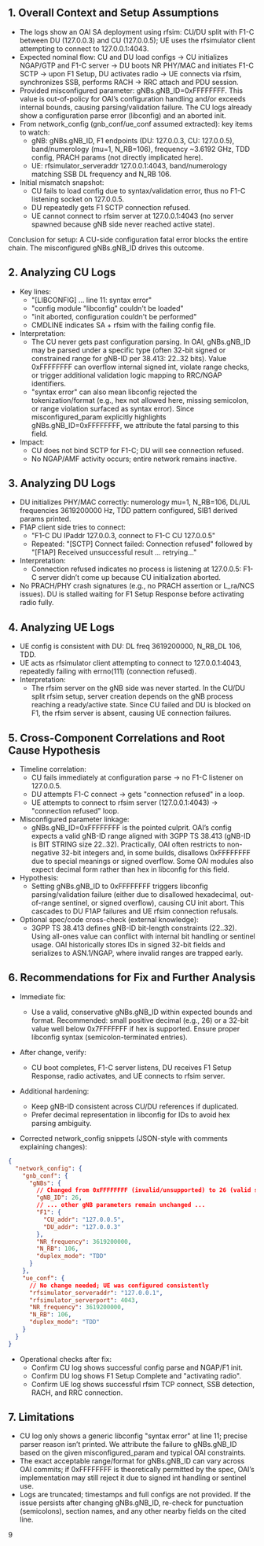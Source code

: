 ## 1. Overall Context and Setup Assumptions

- The logs show an OAI SA deployment using rfsim: CU/DU split with F1-C between DU (127.0.0.3) and CU (127.0.0.5); UE uses the rfsimulator client attempting to connect to 127.0.0.1:4043.
- Expected nominal flow: CU and DU load configs → CU initializes NGAP/GTP and F1-C server → DU boots NR PHY/MAC and initiates F1-C SCTP → upon F1 Setup, DU activates radio → UE connects via rfsim, synchronizes SSB, performs RACH → RRC attach and PDU session.
- Provided misconfigured parameter: gNBs.gNB_ID=0xFFFFFFFF. This value is out-of-policy for OAI’s configuration handling and/or exceeds internal bounds, causing parsing/validation failure. The CU logs already show a configuration parse error (libconfig) and an aborted init.
- From network_config (gnb_conf/ue_conf assumed extracted): key items to watch:
  - gNB: gNBs.gNB_ID, F1 endpoints (DU: 127.0.0.3, CU: 127.0.0.5), band/numerology (mu=1, N_RB=106), frequency ~3.6192 GHz, TDD config, PRACH params (not directly implicated here).
  - UE: rfsimulator_serveraddr 127.0.0.1:4043, band/numerology matching SSB DL frequency and N_RB 106.
- Initial mismatch snapshot:
  - CU fails to load config due to syntax/validation error, thus no F1-C listening socket on 127.0.0.5.
  - DU repeatedly gets F1 SCTP connection refused.
  - UE cannot connect to rfsim server at 127.0.0.1:4043 (no server spawned because gNB side never reached active state).

Conclusion for setup: A CU-side configuration fatal error blocks the entire chain. The misconfigured gNBs.gNB_ID drives this outcome.

## 2. Analyzing CU Logs

- Key lines:
  - "[LIBCONFIG] ... line 11: syntax error"
  - "config module \"libconfig\" couldn't be loaded"
  - "init aborted, configuration couldn't be performed"
  - CMDLINE indicates SA + rfsim with the failing config file.
- Interpretation:
  - The CU never gets past configuration parsing. In OAI, gNBs.gNB_ID may be parsed under a specific type (often 32-bit signed or constrained range for gNB-ID per 38.413: 22..32 bits). Value 0xFFFFFFFF can overflow internal signed int, violate range checks, or trigger additional validation logic mapping to RRC/NGAP identifiers.
  - "syntax error" can also mean libconfig rejected the tokenization/format (e.g., hex not allowed here, missing semicolon, or range violation surfaced as syntax error). Since misconfigured_param explicitly highlights gNBs.gNB_ID=0xFFFFFFFF, we attribute the fatal parsing to this field.
- Impact:
  - CU does not bind SCTP for F1-C; DU will see connection refused.
  - No NGAP/AMF activity occurs; entire network remains inactive.

## 3. Analyzing DU Logs

- DU initializes PHY/MAC correctly: numerology mu=1, N_RB=106, DL/UL frequencies 3619200000 Hz, TDD pattern configured, SIB1 derived params printed.
- F1AP client side tries to connect:
  - "F1-C DU IPaddr 127.0.0.3, connect to F1-C CU 127.0.0.5"
  - Repeated: "[SCTP] Connect failed: Connection refused" followed by "[F1AP] Received unsuccessful result ... retrying..."
- Interpretation:
  - Connection refused indicates no process is listening at 127.0.0.5: F1-C server didn’t come up because CU initialization aborted.
- No PRACH/PHY crash signatures (e.g., no PRACH assertion or L_ra/NCS issues). DU is stalled waiting for F1 Setup Response before activating radio fully.

## 4. Analyzing UE Logs

- UE config is consistent with DU: DL freq 3619200000, N_RB_DL 106, TDD.
- UE acts as rfsimulator client attempting to connect to 127.0.0.1:4043, repeatedly failing with errno(111) (connection refused).
- Interpretation:
  - The rfsim server on the gNB side was never started. In the CU/DU split rfsim setup, server creation depends on the gNB process reaching a ready/active state. Since CU failed and DU is blocked on F1, the rfsim server is absent, causing UE connection failures.

## 5. Cross-Component Correlations and Root Cause Hypothesis

- Timeline correlation:
  - CU fails immediately at configuration parse → no F1-C listener on 127.0.0.5.
  - DU attempts F1-C connect → gets "connection refused" in a loop.
  - UE attempts to connect to rfsim server (127.0.0.1:4043) → "connection refused" loop.
- Misconfigured parameter linkage:
  - gNBs.gNB_ID=0xFFFFFFFF is the pointed culprit. OAI’s config expects a valid gNB-ID range aligned with 3GPP TS 38.413 (gNB-ID is BIT STRING size 22..32). Practically, OAI often restricts to non-negative 32-bit integers and, in some builds, disallows 0xFFFFFFFF due to special meanings or signed overflow. Some OAI modules also expect decimal form rather than hex in libconfig for this field.
- Hypothesis:
  - Setting gNBs.gNB_ID to 0xFFFFFFFF triggers libconfig parsing/validation failure (either due to disallowed hexadecimal, out-of-range sentinel, or signed overflow), causing CU init abort. This cascades to DU F1AP failures and UE rfsim connection refusals.
- Optional spec/code cross-check (external knowledge):
  - 3GPP TS 38.413 defines gNB-ID bit-length constraints (22..32). Using all-ones value can conflict with internal bit handling or sentinel usage. OAI historically stores IDs in signed 32-bit fields and serializes to ASN.1/NGAP, where invalid ranges are trapped early.

## 6. Recommendations for Fix and Further Analysis

- Immediate fix:
  - Use a valid, conservative gNBs.gNB_ID within expected bounds and format. Recommended: small positive decimal (e.g., 26) or a 32-bit value well below 0x7FFFFFFF if hex is supported. Ensure proper libconfig syntax (semicolon-terminated entries).
- After change, verify:
  - CU boot completes, F1-C server listens, DU receives F1 Setup Response, radio activates, and UE connects to rfsim server.
- Additional hardening:
  - Keep gNB-ID consistent across CU/DU references if duplicated.
  - Prefer decimal representation in libconfig for IDs to avoid hex parsing ambiguity.

- Corrected network_config snippets (JSON-style with comments explaining changes):

```json
{
  "network_config": {
    "gnb_conf": {
      "gNBs": {
        // Changed from 0xFFFFFFFF (invalid/unsupported) to 26 (valid small positive decimal)
        "gNB_ID": 26,
        // ... other gNB parameters remain unchanged ...
        "F1": {
          "CU_addr": "127.0.0.5",
          "DU_addr": "127.0.0.3"
        },
        "NR_frequency": 3619200000,
        "N_RB": 106,
        "duplex_mode": "TDD"
      }
    },
    "ue_conf": {
      // No change needed; UE was configured consistently
      "rfsimulator_serveraddr": "127.0.0.1",
      "rfsimulator_serverport": 4043,
      "NR_frequency": 3619200000,
      "N_RB": 106,
      "duplex_mode": "TDD"
    }
  }
}
```

- Operational checks after fix:
  - Confirm CU log shows successful config parse and NGAP/F1 init.
  - Confirm DU log shows F1 Setup Complete and "activating radio".
  - Confirm UE log shows successful rfsim TCP connect, SSB detection, RACH, and RRC connection.

## 7. Limitations

- CU log only shows a generic libconfig "syntax error" at line 11; precise parser reason isn’t printed. We attribute the failure to gNBs.gNB_ID based on the given misconfigured_param and typical OAI constraints.
- The exact acceptable range/format for gNBs.gNB_ID can vary across OAI commits; if 0xFFFFFFFF is theoretically permitted by the spec, OAI’s implementation may still reject it due to signed int handling or sentinel use.
- Logs are truncated; timestamps and full configs are not provided. If the issue persists after changing gNBs.gNB_ID, re-check for punctuation (semicolons), section names, and any other nearby fields on the cited line.

9